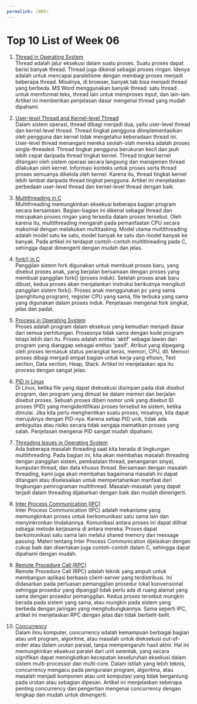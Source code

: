 ```yaml
---
permalink: /W06/
---
```


# Top 10 List of Week 06

1. [Thread in Operating System](https://www.geeksforgeeks.org/thread-in-operating-system/)<br>
Thread adalah jalur eksekusi dalam suatu proses. Suatu proses dapat berisi banyak thread. Thread juga dikenal sebagai proses ringan. Idenya adalah untuk mencapai paralelisme dengan membagi proses menjadi beberapa thread. Misalnya, di browser, banyak tab bisa menjadi thread yang berbeda. MS Word menggunakan banyak thread: satu thread untuk memformat teks, thread lain untuk memproses input, dan lain-lain. Artikel ini memberikan penjelasan dasar mengenai thread yang mudah dipahami.

2. [User-level Thread and Kernel-level Thread](https://www.tutorialspoint.com/user-level-threads-and-kernel-level-threads)<br>
Dalam sistem operasi, thread dibagi menjadi dua, yaitu user-level thread dan kernel-level thread. Thread tingkat pengguna diimplementasikan oleh pengguna dan kernel tidak mengetahui keberadaan thread ini. User-level thread menangani mereka seolah-olah mereka adalah proses single-threaded. Thread tingkat pengguna berukuran kecil dan jauh lebih cepat daripada thread tingkat kernel. Thread tingkat kernel ditangani oleh sistem operasi secara langsung dan manajemen thread dilakukan oleh kernel. Informasi konteks untuk proses serta thread proses semuanya dikelola oleh kernel. Karena itu, thread tingkat kernel lebih lambat daripada thread tingkat pengguna. Artikel ini menjelaskan perbedaan user-level thread dan kernel-level thread dengan baik.

3. [Multithreading in C](https://www.geeksforgeeks.org/multithreading-c-2/)<br>
Multithreading memungkinkan eksekusi beberapa bagian program secara bersamaan. Bagian-bagian ini dikenal sebagai thread dan merupakan proses ringan yang tersedia dalam proses tersebut. Oleh karena itu, multithreading mengarah pada pemanfaatan CPU secara maksimal dengan melakukan multitasking. Model utama multithreading adalah model satu ke satu, model banyak ke satu dan model banyak ke banyak. Pada artikel ini terdapat contoh-contoh multithreading pada C, sehingga dapat dimengerti dengan mudah dan jelas.

4. [fork() in C](https://www.geeksforgeeks.org/fork-system-call/)<br>
Panggilan sistem fork digunakan untuk membuat proses baru, yang disebut proses anak, yang berjalan bersamaan dengan proses yang membuat panggilan fork() (proses induk). Setelah proses anak baru dibuat, kedua proses akan menjalankan instruksi berikutnya mengikuti panggilan sistem fork(). Proses anak menggunakan pc yang sama (penghitung program), register CPU yang sama, file terbuka yang sama yang digunakan dalam proses induk. Penjelasan mengenai fork singkat, jelas dan padat.

5. [Process in Operating System](https://www.tutorialspoint.com/operating_system/os_processes.htm)<br>
Proses adalah program dalam eksekusi yang kemudian menjadi dasar dari semua perhitungan. Prosesnya tidak sama dengan kode program tetapi lebih dari itu. Proses adalah entitas 'aktif' sebagai lawan dari program yang dianggap sebagai entitas 'pasif'. Atribut yang dipegang oleh proses termasuk status perangkat keras, memori, CPU, dll. Memori proses dibagi menjadi empat bagian untuk kerja yang efisien, Text section, Data section, Heap, Stack. Artikel ini menjelaskan apa itu process dengan sangat jelas.

6. [PID in Linux](https://www.tutorialspoint.com/what-is-pid-manager-in-linux)<br>
Di Linux, ketika file yang dapat dieksekusi disimpan pada disk disebut program, dan program yang dimuat ke dalam memori dan berjalan disebut proses. Sebuah proses diberi nomor unik yang disebut ID proses (PID) yang mengidentifikasi proses tersebut ke sistem, ketika dimulai. Jika kita perlu menghentikan suatu proses, misalnya, kita dapat merujuknya dengan PID-nya. Karena setiap PID unik, tidak ada ambiguitas atau risiko secara tidak sengaja mematikan proses yang salah. Penjelasan mengenai PID sangat mudah dipahami.

7. [Threading Issues in Operating System](https://binaryterms.com/threading-issues-in-os.html)<br>
Ada beberapa masalah threading saat kita berada di lingkungan multithreading. Pada bagian ini, kita akan membahas masalah threading dengan panggilan sistem, pembatalan thread, penanganan sinyal, kumpulan thread, dan data khusus thread. Bersamaan dengan masalah threading, kami juga akan membahas bagaimana masalah ini dapat ditangani atau diselesaikan untuk mempertahankan manfaat dari lingkungan pemrograman multithread. Masalah-masalah yang dapat terjadi dalam threading dijabarkan dengan baik dan mudah dimengerti.

8. [Inter Process Communication (IPC)](https://www.geeksforgeeks.org/inter-process-communication-ipc/)<br>
Inter Process Communication (IPC) adalah mekanisme yang memungkinkan proses untuk berkomunikasi satu sama lain dan menyinkronkan tindakannya. Komunikasi antara proses ini dapat dilihat sebagai metode kerjasama di antara mereka. Proses dapat berkomunikasi satu sama lain melalui shared memory dan message passing. Materi tentang Inter Process Communication dijelaskan dengan cukup baik dan disertakan juga contoh-contoh dalam C, sehingga dapat dipahami dengan mudah.

9. [Remote Procedure Call (RPC)](https://www.geeksforgeeks.org/remote-procedure-call-rpc-in-operating-system/)<br>
Remote Procedure Call (RPC) adalah teknik yang ampuh untuk membangun aplikasi berbasis client-server yang terdistribusi. Ini didasarkan pada perluasan pemanggilan prosedur lokal konvensional sehingga prosedur yang dipanggil tidak perlu ada di ruang alamat yang sama dengan prosedur pemanggilan. Kedua proses tersebut mungkin berada pada sistem yang sama, atau mungkin pada sistem yang berbeda dengan jaringan yang menghubungkannya. Sama seperti IPC, artikel ini menjelaskan RPC dengan jelas dan tidak berbelit-belit.

10. [Concurrency](https://web.mit.edu/6.005/www/fa14/classes/17-concurrency/)<br>
Dalam ilmu komputer, concurrency adalah kemampuan berbagai bagian atau unit program, algoritme, atau masalah untuk dieksekusi out-of-order atau dalam urutan parsial, tanpa mempengaruhi hasil akhir. Hal ini memungkinkan eksekusi paralel dari unit serentak, yang secara signifikan dapat meningkatkan kecepatan keseluruhan eksekusi dalam sistem multi-processor dan multi-core. Dalam istilah yang lebih teknis, concurrency mengacu pada penguraian program, algoritma, atau masalah menjadi komponen atau unit komputasi yang tidak bergantung pada urutan atau sebagian dipesan. Artikel ini menjelaskan seberapa penting concurrency dan pengertian mengenai concurrency dengan lengkap dan mudah untuk dimengerti.